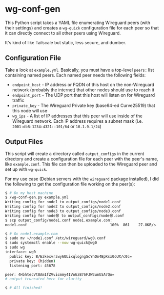 # wg-conf-gen

This Python script takes a YAML file enumerating Wireguard peers (with their settings) and creates a `wg-quick` configuration file for each peer so that it can directly connect to all other peers using Wireguard.

It's kind of like Tailscale but static, less secure, and dumber.

## Configuration File
Take a look at `example.yml`. Basically, you must have a top-level `peers:` list containing named peers. Each named peer needs the following fields:
- `endpoint_host` - IP address or FQDN of this host on the non-Wireguard network (probably the internet) that other nodes should use to reach it
- `endpoint_port` - The UDP port that this host will listen on for Wireguard traffic
- `private_key` - The Wireguard Private key (base64-ed Curve25519) that this node will use
- `wg_ips` - A list of IP addresses that this peer will use inside of the Wireguard network. Each IP address requires a subnet mask (i.e. `2001:db8:1234:4321::101/64` or `10.1.0.1/24`)

## Output Files
This script will create a directory called `output_configs` in the current directory and create a configuration file for each peer with the peer's name, like `example.conf`. This file can then be uploaded to the Wireguard peer and set up with `wg-quick`.

For my use case (Debian servers with the `wireguard` package installed), I did the following to get the configuration file working on the peer(s):
```bash
$ # On my host machine
$ /wg-conf-gen.py example.yml 
Writing config for node1 to output_configs/node1.conf
Writing config for node2 to output_configs/node2.conf
Writing config for node3 to output_configs/node3.conf
Writing config for node😎 to output_configs/node😎.conf
$ scp output_config/node1.conf node1.example.com:
node1.conf                                      100%  861    27.8KB/s   00:00 

$ # On node1.example.com
$ sudo mv ~/node1.conf /etc/wireguard/wg0.conf
$ sudo systemctl enable --now wg-quick@wg0
$ sudo wg
interface: wg0
  public key: 8/Ezkexvrzwy6ULixqlogngScYhQn4BpKsx0oUX/c0c=
  private key: (hidden)
  listening port: 45678

peer: 4HbhtecVt8Am1fZVvicmmy4IVoGzB76FJW3unUSA7Qo=
# output truncated here for clarity

$ # All finished!
```
